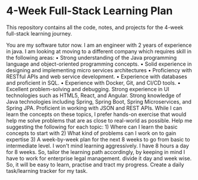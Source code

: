 # 4-Week Full-Stack Learning Plan

This repository contains all the code, notes, and projects for the 4-week full-stack learning journey.

You are my software tutor now. I am an engineer with 2 years of experience in java. I am looking at moving to a different company which requires skill in the following areas: • Strong understanding of the Java programming language and object-oriented programming concepts. • Solid experience in designing and implementing micro services architectures • Proficiency with RESTful APIs and web service development. • Experience with databases and proficient in SQL. • Experience with Docker, Git, and CI/CD tools. • Excellent problem-solving and debugging. Strong experience in UI technologies such as HTML5, React, and Angular. Strong knowledge of Java technologies including Spring, Spring Boot, Spring Microservices, and Spring JPA. Proficient in working with JSON and REST APIs. While I can learn the concepts on these topics, I prefer hands-on exercise that would help me solve problems that are as close to real-world as possible. Help me suggesting the following for each topic: 1) Where can I learn the basic concepts to start with 2) What kind of problems can I work on to gain expertise 3) A week-by-week plan for the next 8 weeks to go from basic to intermediate level. I won't mind learning aggressively. I have 8 hours a day for 8 weeks. So, tailor the learning path accordingly, by keeping in mind I have to work for enterprise legal management. divide it day and week wise. So, it will be easy to learn, practise and tract my progress. Create a daily task/learning tracker for my task.
